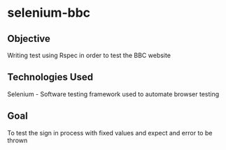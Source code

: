 # selenium-bbc

## Objective

Writing test using Rspec in order to test the BBC website

## Technologies Used
Selenium - Software testing framework used to automate browser testing

## Goal
To test the sign in process with fixed values and expect and error to be thrown

